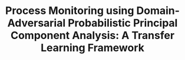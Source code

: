 ---
layout: publication
title: "Process Monitoring using Domain-Adversarial Probabilistic Principal Component Analysis: A Transfer Learning Framework"
type: "paper"
order: 162
year: 2022
authors: "Atefeh Daemi, Bhushan Gopaluni, Biao Huang"
journal: "IEEE Transactions on Industrial Informatics"
pdf: "2022J1_Daemi_TII.pdf"
thumbnail: "2022J1_Daemi_TII.png"
external_url: "https://ieeexplore.ieee.org/abstract/document/9733234/"
thumbnail_caption: >
  Figure 1: A schematic of the proposed method for process monitoring via transfer learning.
image: "/assets/thumbnails/2022J1_Daemi_TII.png"
description: "Probabilistic principal component analysis (PPCA) is a feature extraction method that has been widely used in the field of process monitoring. However, PPCA assumes that training and testing data are drawn from the same input feature space with the same distributions. This assumption is not valid for complex processes that exhibit multiple operating modes and generate data with different distributions. We propose a novel transfer learning approach to monitoring processes with data from multiple distributions. To this end, we introduce a novel extension of probabilistic principal component analysis, which is we refer to as the Domain Adversarial Probabilistic Principal Component Analysis (DAPPCA). DAPPCA algorithm auto- matically learns feature representations that are relevant across different operational modes. The algorithm extracts the most informative shared fault features and improves the accuracy of the fault detection model in a new operating mode using the knowledge transferred from previously known modes. The parameters of DAPPCA are estimated using a variational inference approach, and the monitoring statistics are calculated using the proposed model. We demonstrate the efficacy and real-time applicability of the proposed method with simulated and industrial examples."
---